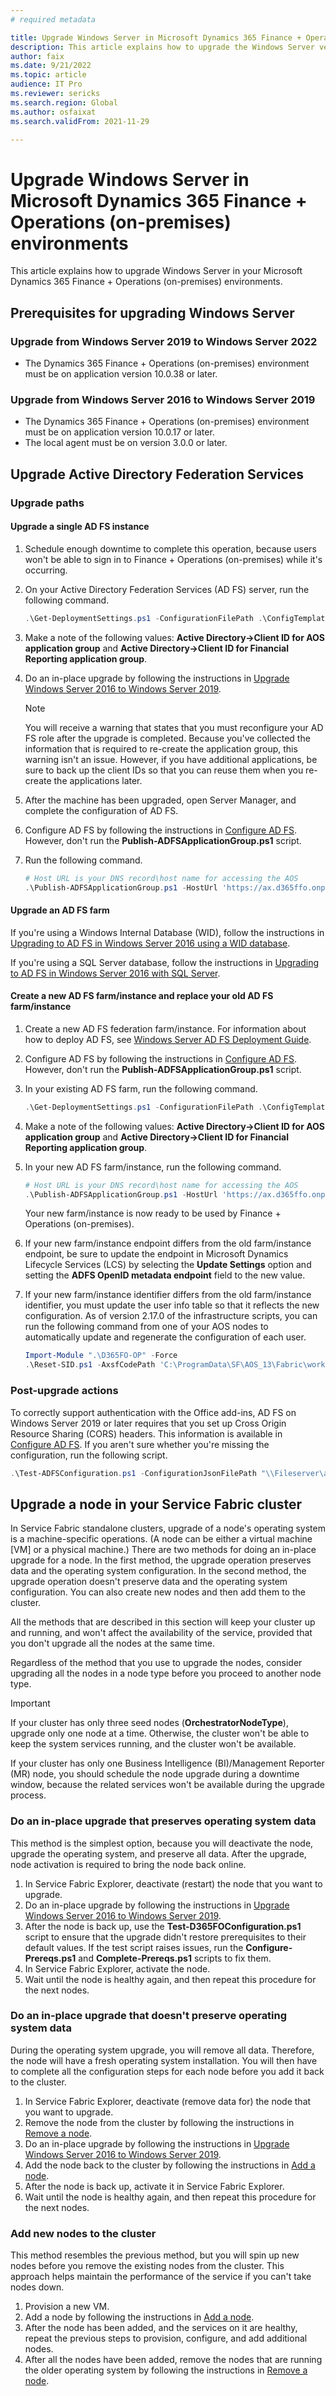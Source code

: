 ```yaml
---
# required metadata

title: Upgrade Windows Server in Microsoft Dynamics 365 Finance + Operations (on-premises) environments
description: This article explains how to upgrade the Windows Server version that your Microsoft Dynamics 365 Finance + Operations (on-premises) environments are using.
author: faix
ms.date: 9/21/2022
ms.topic: article
audience: IT Pro
ms.reviewer: sericks
ms.search.region: Global
ms.author: osfaixat
ms.search.validFrom: 2021-11-29

---
```


# Upgrade Windows Server in Microsoft Dynamics 365 Finance + Operations (on-premises) environments

This article explains how to upgrade Windows Server in your Microsoft Dynamics 365 Finance + Operations (on-premises) environments.

## Prerequisites for upgrading Windows Server

### Upgrade from Windows Server 2019 to Windows Server 2022

- The Dynamics 365 Finance + Operations (on-premises) environment must be on application version 10.0.38 or later.

### Upgrade from Windows Server 2016 to Windows Server 2019

- The Dynamics 365 Finance + Operations (on-premises) environment must be on application version 10.0.17 or later.
- The local agent must be on version 3.0.0 or later.

## Upgrade Active Directory Federation Services

### Upgrade paths

#### Upgrade a single AD FS instance

1. Schedule enough downtime to complete this operation, because users won't be able to sign in to Finance + Operations (on-premises) while it's occurring.
1. On your Active Directory Federation Services (AD FS) server, run the following command.

    ```powershell
    .\Get-DeploymentSettings.ps1 -ConfigurationFilePath .\ConfigTemplate.xml
    ```

1. Make a note of the following values: **Active Directory-\>Client ID for AOS application group** and **Active Directory-\>Client ID for Financial Reporting application group**.
1. Do an in-place upgrade by following the instructions in [Upgrade Windows Server 2016 to Windows Server 2019](/windows-server/upgrade/upgrade-2016-to-2019).

    > [!NOTE]
    > You will receive a warning that states that you must reconfigure your AD FS role after the upgrade is completed. Because you've collected the information that is required to re-create the application group, this warning isn't an issue. However, if you have additional applications, be sure to back up the client IDs so that you can reuse them when you re-create the applications later.

1. After the machine has been upgraded, open Server Manager, and complete the configuration of AD FS.
1. Configure AD FS by following the instructions in [Configure AD FS](./setup-deploy-on-premises-pu41.md#configureadfs). However, don't run the **Publish-ADFSApplicationGroup.ps1** script.
1. Run the following command.

    ```powershell
    # Host URL is your DNS record\host name for accessing the AOS
    .\Publish-ADFSApplicationGroup.ps1 -HostUrl 'https://ax.d365ffo.onprem.contoso.com' -ClientId <"Value of Active Directory->Client ID for AOS application group"> -FinancialReportingClientId <"Client ID for Financial Reporting application group">
    ```

#### Upgrade an AD FS farm

If you're using a Windows Internal Database (WID), follow the instructions in [Upgrading to AD FS in Windows Server 2016 using a WID database](/windows-server/identity/ad-fs/deployment/upgrading-to-ad-fs-in-windows-server).

If you're using a SQL Server database, follow the instructions in [Upgrading to AD FS in Windows Server 2016 with SQL Server](/windows-server/identity/ad-fs/deployment/upgrading-to-ad-fs-in-windows-server-sql).

#### Create a new AD FS farm/instance and replace your old AD FS farm/instance

1. Create a new AD FS federation farm/instance. For information about how to deploy AD FS, see [Windows Server AD FS Deployment Guide](/windows-server/identity/ad-fs/deployment/windows-server-2012-r2-ad-fs-deployment-guide).
1. Configure AD FS by following the instructions in [Configure AD FS](./setup-deploy-on-premises-pu41.md#configureadfs). However, don't run the **Publish-ADFSApplicationGroup.ps1** script.
1. In your existing AD FS farm, run the following command.

    ```powershell
    .\Get-DeploymentSettings.ps1 -ConfigurationFilePath .\ConfigTemplate.xml
    ```

1. Make a note of the following values: **Active Directory-\>Client ID for AOS application group** and **Active Directory-\>Client ID for Financial Reporting application group**.
1. In your new AD FS farm/instance, run the following command.

    ```powershell
    # Host URL is your DNS record\host name for accessing the AOS
    .\Publish-ADFSApplicationGroup.ps1 -HostUrl 'https://ax.d365ffo.onprem.contoso.com' -ClientId <"Value of Active Directory->Client ID for AOS application group"> -FinancialReportingClientId <"Client ID for Financial Reporting application group">
    ```

    Your new farm/instance is now ready to be used by Finance + Operations (on-premises).

1. If your new farm/instance endpoint differs from the old farm/instance endpoint, be sure to update the endpoint in Microsoft Dynamics Lifecycle Services (LCS) by selecting the **Update Settings** option and setting the **ADFS OpenID metadata endpoint** field to the new value.

1. If your new farm/instance identifier differs from the old farm/instance identifier, you must update the user info table so that it reflects the new configuration. As of version 2.17.0 of the infrastructure scripts, you can run the following command from one of your AOS nodes to automatically update and regenerate the configuration of each user.

    ```powershell
    Import-Module ".\D365FO-OP" -Force
    .\Reset-SID.ps1 -AxsfCodePath 'C:\ProgramData\SF\AOS_13\Fabric\work\Applications\AXSFType_App184\AXSF.Code.1.0.20190902'
    ```

### Post-upgrade actions

To correctly support authentication with the Office add-ins, AD FS on Windows Server 2019 or later requires that you set up Cross Origin Resource Sharing (CORS) headers. This information is available in [Configure AD FS](./setup-deploy-on-premises-pu41.md#configureadfs). If you aren't sure whether you're missing the configuration, run the following script.

```powershell
.\Test-ADFSConfiguration.ps1 -ConfigurationJsonFilePath "\\Fileserver\agent\wp\EN10\StandaloneSetup-746342\config.json"
```

## Upgrade a node in your Service Fabric cluster

In Service Fabric standalone clusters, upgrade of a node's operating system is a machine-specific operations. (A node can be either a virtual machine \[VM\] or a physical machine.) There are two methods for doing an in-place upgrade for a node. In the first method, the upgrade operation preserves data and the operating system configuration. In the second method, the upgrade operation doesn't preserve data and the operating system configuration. You can also create new nodes and then add them to the cluster.

All the methods that are described in this section will keep your cluster up and running, and won't affect the availability of the service, provided that you don't upgrade all the nodes at the same time.

Regardless of the method that you use to upgrade the nodes, consider upgrading all the nodes in a node type before you proceed to another node type.

> [!IMPORTANT]
> If your cluster has only three seed nodes (**OrchestratorNodeType**), upgrade only one node at a time. Otherwise, the cluster won't be able to keep the system services running, and the cluster won't be available.
>
> If your cluster has only one Business Intelligence (BI)/Management Reporter (MR) node, you should schedule the node upgrade during a downtime window, because the related services won't be available during the upgrade process.

### Do an in-place upgrade that preserves operating system data

This method is the simplest option, because you will deactivate the node, upgrade the operating system, and preserve all data. After the upgrade, node activation is required to bring the node back online.

1. In Service Fabric Explorer, deactivate (restart) the node that you want to upgrade.
1. Do an in-place upgrade by following the instructions in [Upgrade Windows Server 2016 to Windows Server 2019](/windows-server/upgrade/upgrade-2016-to-2019).
1. After the node is back up, use the **Test-D365FOConfiguration.ps1** script to ensure that the upgrade didn't restore prerequisites to their default values. If the test script raises issues, run the **Configure-Prereqs.ps1** and **Complete-Prereqs.ps1** scripts to fix them.
1. In Service Fabric Explorer, activate the node.
1. Wait until the node is healthy again, and then repeat this procedure for the next nodes.

### Do an in-place upgrade that doesn't preserve operating system data

During the operating system upgrade, you will remove all data. Therefore, the node will have a fresh operating system installation. You will then have to complete all the configuration steps for each node before you add it back to the cluster.

1. In Service Fabric Explorer, deactivate (remove data for) the node that you want to upgrade.
1. Remove the node from the cluster by following the instructions in [Remove a node](./onprem-remove-reinstall-aos-node.md#remove-a-node).
1. Do an in-place upgrade by following the instructions in [Upgrade Windows Server 2016 to Windows Server 2019](/windows-server/upgrade/upgrade-2016-to-2019).
1. Add the node back to the cluster by following the instructions in [Add a node](./onprem-remove-reinstall-aos-node.md#add-a-node).
1. After the node is back up, activate it in Service Fabric Explorer.
1. Wait until the node is healthy again, and then repeat this procedure for the next nodes.

### Add new nodes to the cluster

This method resembles the previous method, but you will spin up new nodes before you remove the existing nodes from the cluster. This approach helps maintain the performance of the service if you can't take nodes down.

1. Provision a new VM.
1. Add a node by following the instructions in [Add a node](./onprem-remove-reinstall-aos-node.md#add-a-node).
1. After the node has been added, and the services on it are healthy, repeat the previous steps to provision, configure, and add additional nodes.
1. After all the nodes have been added, remove the nodes that are running the older operating system by following the instructions in [Remove a node](./onprem-remove-reinstall-aos-node.md#remove-a-node).
